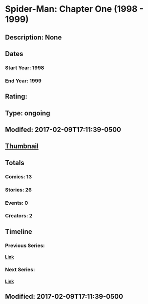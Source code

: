 # Spider-Man: Chapter One (1998 - 1999)
## Description: None
## Dates
### Start Year: 1998
### End Year: 1999
## Rating: 
## Type: ongoing
## Modifed: 2017-02-09T17:11:39-0500
## [Thumbnail](http://i.annihil.us/u/prod/marvel/i/mg/3/e0/583d95024da79.jpg)
## Totals
### Comics: 13
### Stories: 26
### Events: 0
### Creators: 2
## Timeline
### Previous Series: 
#### [Link]()
### Next Series: 
#### [Link]()
## Modified: 2017-02-09T17:11:39-0500